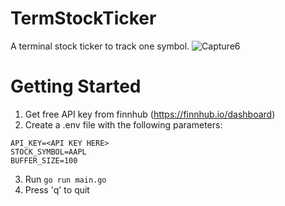 # TermStockTicker
A terminal stock ticker to track one symbol.
![Capture6](https://github.com/user-attachments/assets/4df13059-bdd0-47f8-a988-a7c077c57326)

# Getting Started
1. Get free API key from finnhub (https://finnhub.io/dashboard)
2. Create a .env file with the following parameters:
```
API_KEY=<API KEY HERE>
STOCK_SYMBOL=AAPL
BUFFER_SIZE=100
```
3. Run `go run main.go`
4. Press 'q' to quit

